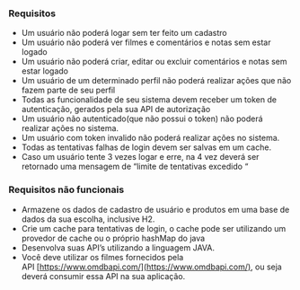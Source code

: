### Requisitos

- Um usuário não poderá logar sem ter feito um cadastro
- Um usuário não poderá ver filmes e comentários e notas sem estar logado
- Um usuário não poderá criar, editar ou excluir comentários e notas sem estar logado
- Um usuário de um determinado perfil não poderá realizar ações que não fazem parte de seu perfil
- Todas as funcionalidade de seu sistema devem receber um token de autenticação, gerados pela sua API de autorização
- Um usuário não autenticado(que não possui o token) não poderá realizar ações no sistema.
- Um usuário com token invalido não poderá realizar ações no sistema.
- Todas as tentativas falhas de login devem ser salvas em um cache.
- Caso um usuário tente 3 vezes logar e erre, na 4 vez deverá ser retornado uma mensagem de “limite de tentativas excedido “

### Requisitos não funcionais

- Armazene os dados de cadastro de usuário e produtos em uma base de dados da sua escolha, inclusive H2.
- Crie um cache para tentativas de login, o cache pode ser utilizando um provedor de cache ou o próprio hashMap do java
- Desenvolva suas API’s utilizando a linguagem JAVA.
- Você deve utilizar os filmes fornecidos pela API [https://www.omdbapi.com/](https://www.omdbapi.com/), ou seja deverá consumir essa API na sua aplicação.